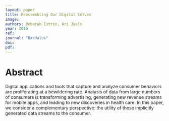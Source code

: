 ```yaml
---
layout: paper
title: Reassembling Our Digital Selves
image:
authors: Deborah Estrin, Ari Juels
year: 2016
ref:
journal: "Daedalus"
doi:
pdf:
---
```


# Abstract

Digital applications and tools that capture and analyze consumer behaviors are proliferating at a bewildering rate. Analysis of data from large numbers of consumers is transforming advertising, generating new revenue streams for mobile apps, and leading to new discoveries in health care. In this paper, we consider a complementary perspective: the utility of these implicitly generated data streams to the consumer.
